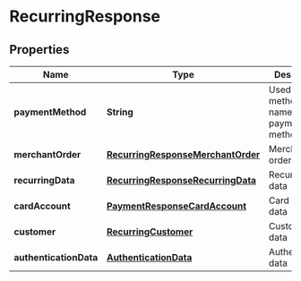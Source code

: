 
# RecurringResponse

## Properties
Name | Type | Description | Notes
------------ | ------------- | ------------- | -------------
**paymentMethod** | **String** | Used payment method type name from payment methods list |  [optional]
**merchantOrder** | [**RecurringResponseMerchantOrder**](RecurringResponseMerchantOrder.md) | Merchant order data |  [optional]
**recurringData** | [**RecurringResponseRecurringData**](RecurringResponseRecurringData.md) | Recurring data |  [optional]
**cardAccount** | [**PaymentResponseCardAccount**](PaymentResponseCardAccount.md) | Card account data |  [optional]
**customer** | [**RecurringCustomer**](RecurringCustomer.md) | Customer data |  [optional]
**authenticationData** | [**AuthenticationData**](AuthenticationData.md) | Authentication data |  [optional]



